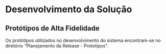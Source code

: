 # Desenvolvimento da Solução

## Protótipos de Alta Fidelidade

Os protótipos utilizados no desenvolvimento do sistema encontram-se no diretório "Planejamento da Release - Prototipos".

